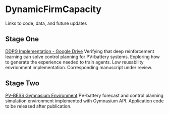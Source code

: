 # DynamicFirmCapacity
Links to code, data, and future updates

## Stage One
[DDPG Implementation - Google Drive](https://drive.google.com/drive/folders/1DZXO5jOYUaedVy_0DdGIbAHkPeMiu7DW?usp=share_link)
Verifying that deep reinforcement learning can solve control planning for PV-battery systems.
Exploring how to generate the experience needed to train agents.
Low reusability envrionment implementation.
Corresponding manuscript under review.


## Stage Two
[PV-BESS Gymnasium Environment](https://github.com/Nero51908/pv-bess-dfc/tree/dev)
PV-battery forecast and control planning simulation environment implemented with Gymnasium API.
Application code to be released after publication.
